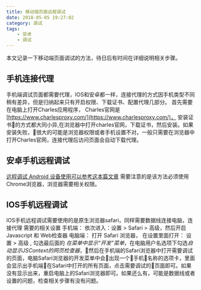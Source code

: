 ```yaml
---
title: 移动端页面远程调试
date: 2018-05-05 19:27:02
category: 调试
tags:
    - 安卓
    - 调试
---
```


本文记录一下移动端页面调试的方法，待日后有时间在详细说明相关步骤。
<!-- more -->
## 手机连接代理
手机端调试页面都需要代理，IOS和安卓都一样，连接代理的方式因手机类型不同稍有差异，但是归纳起来只有开启权限、下载证书、配置代理几部分。
首先需要在电脑上打开Charles应用程序，
Charles官网是[https://www.charlesproxy.com/](https://www.charlesproxy.com/)，
安装证书的方式都大同小异,在浏览器中打开charles官网，下载证书，然后安装。如果安装失败，很大的可能是浏览器权限或者手机设置不对。一般只需要在浏览器中打开Charles官网，连接代理后访问页面会自动下载代理。

## 安卓手机远程调试
[远程调试 Android 设备使用可以参考这本篇文章](https://developers.google.com/web/tools/chrome-devtools/remote-debugging/?utm_source=dcc&utm_medium=redirect&utm_campaign=2016q3)
需要注意的是该方法必须使用Chrome浏览器，浏览器需要相关权限。

## IOS手机远程调试
IOS手机远程调试需要使用的是原生浏览器safari，同样需要数据线连接电脑，连接代理
需要的相关设置
手机端：
依次进入：设置 > Safari > 高级，然后开启Javascript 和 Web检查器
电脑端：
打开 Safari 浏览器， 在设置里面打开： 设置 > 高级 , 勾选最后面的 *在菜单中显示“开发”菜单*，在电脑用户名选项下勾选*自动显示JSContext的网页检查器*，然后在手机端的Safari浏览器中打开需要调试的页面，电脑Safari浏览器的开发菜单中会出现一个手机名称的选项卡，里面会显示出手机端在Safari中打开的所有页面，点击需要调试的页面即可。如果没有显示出来，重启电脑上的Safari浏览器即可。如果还么有，可能是数据线或者设置的问题，检查相关步骤有没有问题。


